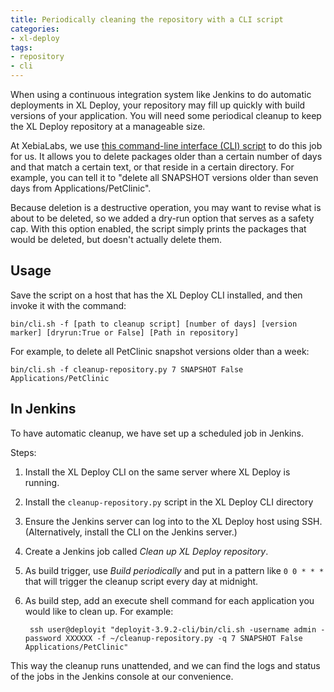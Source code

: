 ```yaml
---
title: Periodically cleaning the repository with a CLI script
categories:
- xl-deploy
tags:
- repository
- cli
---
```


When using a continuous integration system like Jenkins to do automatic deployments in XL Deploy, your repository may fill up quickly with build versions of your application. You will need some periodical cleanup to keep the XL Deploy repository at a manageable size.

At XebiaLabs, we use [this command-line interface (CLI) script](/sample-scripts/cleanup-repository.py) to do this job for us. It allows you to delete packages older than a certain number of days and that match a certain text, or that reside in a certain directory. For example, you can tell it to "delete all SNAPSHOT versions older than seven days from Applications/PetClinic".

Because deletion is a destructive operation, you may want to revise what is about to be deleted, so we added a dry-run option that serves as a safety cap. With this option enabled, the script simply prints the packages that would be deleted, but doesn't actually delete them.

## Usage

Save the script on a host that has the XL Deploy CLI installed, and then invoke it with the command:

    bin/cli.sh -f [path to cleanup script] [number of days] [version marker] [dryrun:True or False] [Path in repository]

For example, to delete all PetClinic snapshot versions older than a week:

    bin/cli.sh -f cleanup-repository.py 7 SNAPSHOT False Applications/PetClinic

## In Jenkins

To have automatic cleanup, we have set up a scheduled job in Jenkins. 

Steps:

1. Install the XL Deploy CLI on the same server where XL Deploy is running.
1. Install the `cleanup-repository.py` script in the XL Deploy CLI directory
1. Ensure the Jenkins server can log into to the XL Deploy host using SSH. (Alternatively, install the CLI on the Jenkins server.)
1. Create a Jenkins job called *Clean up XL Deploy repository*.
1. As build trigger, use *Build periodically* and put in a pattern like `0 0 * * *` that will trigger the cleanup script every day at midnight.
1. As build step, add an execute shell command for each application you would like to clean up. For example:

        ssh user@deployit "deployit-3.9.2-cli/bin/cli.sh -username admin -password XXXXXX -f ~/cleanup-repository.py -q 7 SNAPSHOT False Applications/PetClinic"

This way the cleanup runs unattended, and we can find the logs and status of the jobs in the Jenkins console at our convenience.
